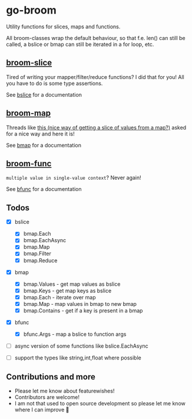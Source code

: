 # go-broom
Utility functions for slices, maps and functions.

All broom-classes wrap the default behaviour, so that f.e. len() can still be called, a bslice or bmap can still be iterated in a for loop, etc.

## [broom-slice](./bslice/bslice.md)
Tired of writing your mapper/filter/reduce functions? I did that for you! All you have to do is some type assertions.

See [bslice](./bslice/bslice.md) for a documentation

## [broom-map](./bmap/bmap.md) 
Threads like [this (nice way of getting a slice of values from a map?)](https://stackoverflow.com/questions/13422578/in-golang-is-there-a-nice-way-of-getting-a-slice-of-values-from-a-map) asked for a nice way and here it is!

See [bmap](./bmap/bmap.md) for a documentation

## [broom-func](./bfunc/bfunc.md)
`multiple value in single-value context`? Never again!

See [bfunc](./bfunc/bfunc.md) for a documentation


## Todos
- [x] bslice
    - [x] bmap.Each
    - [x] bmap.EachAsync
    - [x] bmap.Map
    - [x] bmap.Filter
    - [x] bmap.Reduce
- [x] bmap
    - [x] bmap.Values - get map values as bslice
    - [x] bmap.Keys - get map keys as bslice
    - [x] bmap.Each - iterate over map
    - [x] bmap.Map - map values in bmap to new bmap 
    - [x] bmap.Contains - get if a key is present in a bmap
- [x] bfunc
    - [x] bfunc.Args - map a bslice to function args
- [ ] async version of some functions like bslice.EachAsync
- [ ] support the types like string,int,float where possible 


## Contributions and more
- Please let me know about featurewishes!
- Contributors are welcome!
- I am not that used to open source development so please let me know where I can improve :shit: 